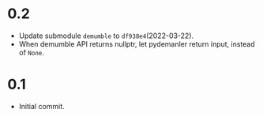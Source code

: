 # 0.2
- Update submodule `demumble` to `df938e4`(2022-03-22).
- When demumble API returns nullptr, let pydemanler return input, instead of `None`.

# 0.1
- Initial commit.